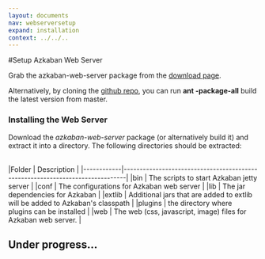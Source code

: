 ```yaml
---
layout: documents
nav: webserversetup
expand: installation
context: ../../..
---
```

#Setup Azkaban Web Server

Grab the azkaban-web-server package from the [download page](../../../downloads.html).

Alternatively, by cloning the [github repo](https://github.com/azkaban/azkaban2), you can run __ant \-package\-all__ build the latest version
from master.

### Installing the Web Server
Download the _azkaban-web-server_ package (or alternatively build it) and extract it into a directory.
The following directories should be extracted:

<br/>
|Folder      | Description                                                                   |
|------------|-------------------------------------------------------------------------------|
|bin         | The scripts to start Azkaban jetty server                                     |
|conf        | The configurations for Azkaban web server                                     |
|lib         | The jar dependencies for Azkaban                                              |
|extlib      | Additional jars that are added to extlib will be added to Azkaban's classpath |
|plugins     | the directory where plugins can be installed                                  |
|web         | The web (css, javascript, image) files for Azkaban web server.                |

## Under progress...